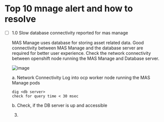 # Top 10 mnage alert and how to resolve


* [ ] 1.0 Slow database connectivity reported for mas manage

     MAS Manage uses database for storing asset related data. Good connectivity between MAS Manage and the database server are required for better user experience. Check the network connectivity between openshift node running the MAS Manage and Database server.

     ![image](https://github.com/user-attachments/assets/e32c3d93-e0ab-4928-ae36-c1291dcfe266)
     
     a. Network Connectivity
     Log into ocp worker node running the MAS Manage pods
     ```
     dig <db server>
     check for query time < 30 msec
     ```

     b. Check, if the DB server is up and accessible

  3. 
